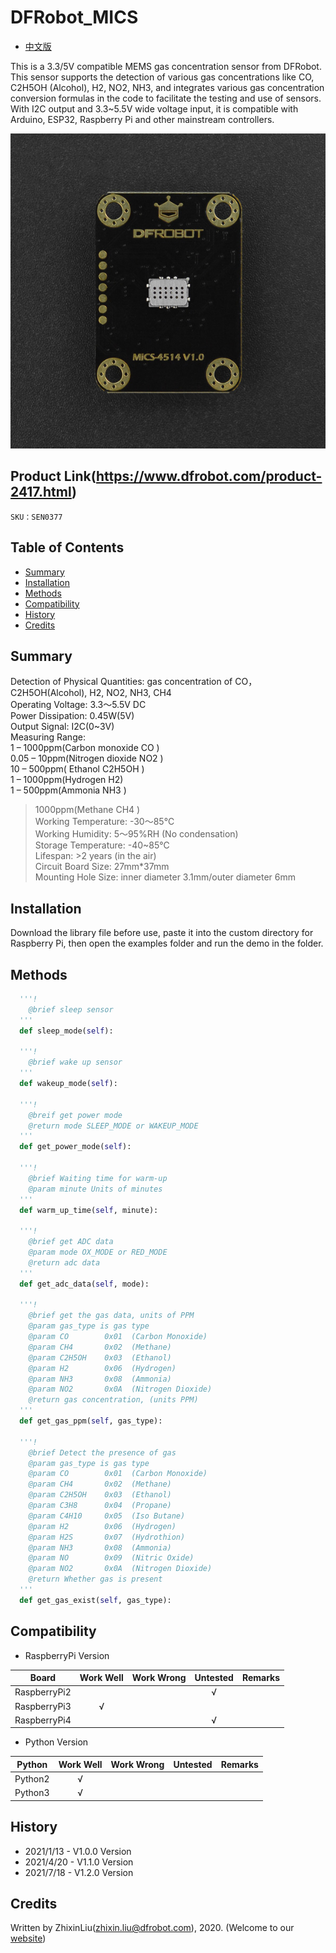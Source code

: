# DFRobot_MICS
- [中文版](./README_CN.md)

This is a 3.3/5V compatible MEMS gas concentration sensor from DFRobot. This sensor supports the detection of various gas concentrations like CO, C2H5OH (Alcohol), H2, NO2, NH3, and integrates various gas concentration conversion formulas in the code to facilitate the testing and use of sensors. With I2C output and 3.3~5.5V wide voltage input, it is compatible with Arduino, ESP32, Raspberry Pi and other mainstream controllers.<br>

![效果图](../../resources/images/SEN0377.jpg)

## Product Link(https://www.dfrobot.com/product-2417.html)

    SKU：SEN0377

## Table of Contents

* [Summary](#Summary)
* [Installation](#Installation)
* [Methods](#Methods)
* [Compatibility](#Compatibility)
* [History](#History)
* [Credits](#Credits)

## Summary

Detection of Physical Quantities: gas concentration of CO，C2H5OH(Alcohol), H2, NO2, NH3, CH4<br>
Operating Voltage: 3.3～5.5V DC<br>
Power Dissipation: 0.45W(5V)<br>
Output Signal: I2C(0~3V)<br>
Measuring Range:<br>
1 – 1000ppm(Carbon monoxide CO )<br>
0.05 – 10ppm(Nitrogen dioxide NO2 )<br>
10 – 500ppm( Ethanol C2H5OH )<br>
1 – 1000ppm(Hydrogen H2)<br>
1 – 500ppm(Ammonia NH3 )<br>
>1000ppm(Methane CH4 )<br>
Working Temperature: -30～85℃<br>
Working Humidity: 5～95%RH (No condensation)<br>
Storage Temperature: -40~85℃<br>
Lifespan: >2 years (in the air)<br>
Circuit Board Size: 27mm*37mm<br>
Mounting Hole Size: inner diameter 3.1mm/outer diameter 6mm<br>

## Installation
Download the library file before use, paste it into the custom directory for Raspberry Pi, then open the examples folder and run the demo in the folder.

## Methods

```python
  '''!
    @brief sleep sensor
  '''
  def sleep_mode(self):
  
  '''!
    @brief wake up sensor
  '''
  def wakeup_mode(self):

  '''!
    @breif get power mode
    @return mode SLEEP_MODE or WAKEUP_MODE
  '''
  def get_power_mode(self):
  
  '''!
    @brief Waiting time for warm-up
    @param minute Units of minutes
  '''
  def warm_up_time(self, minute):
  
  '''!
    @brief get ADC data
    @param mode OX_MODE or RED_MODE
    @return adc data
  '''
  def get_adc_data(self, mode):
  
  '''!
    @brief get the gas data, units of PPM
    @param gas_type is gas type
    @param CO        0x01  (Carbon Monoxide)
    @param CH4       0x02  (Methane)
    @param C2H5OH    0x03  (Ethanol)
    @param H2        0x06  (Hydrogen)
    @param NH3       0x08  (Ammonia)
    @param NO2       0x0A  (Nitrogen Dioxide)
    @return gas concentration, (units PPM)
  '''
  def get_gas_ppm(self, gas_type):
  
  '''!
    @brief Detect the presence of gas
    @param gas_type is gas type
    @param CO        0x01  (Carbon Monoxide)
    @param CH4       0x02  (Methane)
    @param C2H5OH    0x03  (Ethanol)
    @param C3H8      0x04  (Propane)
    @param C4H10     0x05  (Iso Butane)
    @param H2        0x06  (Hydrogen)
    @param H2S       0x07  (Hydrothion)
    @param NH3       0x08  (Ammonia)
    @param NO        0x09  (Nitric Oxide)
    @param NO2       0x0A  (Nitrogen Dioxide)
    @return Whether gas is present
  '''
  def get_gas_exist(self, gas_type):
```

## Compatibility

* RaspberryPi Version

| Board        | Work Well | Work Wrong | Untested | Remarks |
| ------------ | :-------: | :--------: | :------: | ------- |
| RaspberryPi2 |           |            |    √     |         |
| RaspberryPi3 |     √     |            |          |         |
| RaspberryPi4 |           |            |    √     |         |

* Python Version

| Python  | Work Well | Work Wrong | Untested | Remarks |
| ------- | :-------: | :--------: | :------: | ------- |
| Python2 |     √     |            |          |         |
| Python3 |     √     |            |          |         |


## History

- 2021/1/13 - V1.0.0 Version
- 2021/4/20 - V1.1.0 Version
- 2021/7/18 - V1.2.0 Version

## Credits

Written by ZhixinLiu(zhixin.liu@dfrobot.com), 2020. (Welcome to our [website](https://www.dfrobot.com/))

